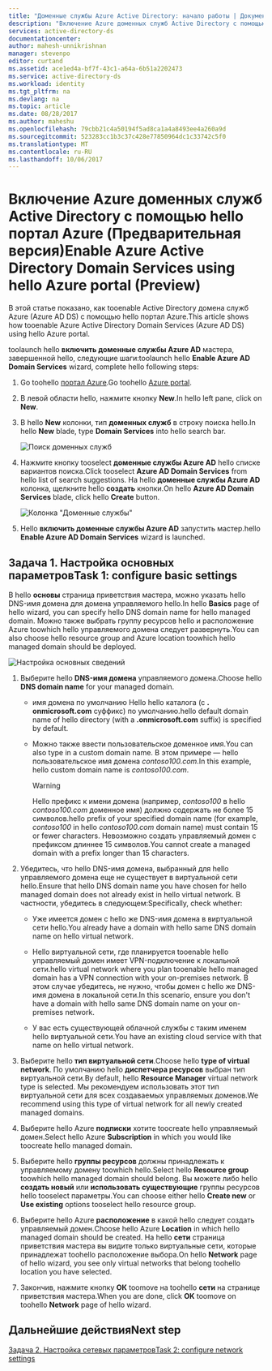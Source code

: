 ```yaml
---
title: "Доменные службы Azure Active Directory: начало работы | Документы Майкрософт"
description: "Включение Azure доменных служб Active Directory с помощью hello портал Azure (Предварительная версия)"
services: active-directory-ds
documentationcenter: 
author: mahesh-unnikrishnan
manager: stevenpo
editor: curtand
ms.assetid: ace1ed4a-bf7f-43c1-a64a-6b51a2202473
ms.service: active-directory-ds
ms.workload: identity
ms.tgt_pltfrm: na
ms.devlang: na
ms.topic: article
ms.date: 08/28/2017
ms.author: maheshu
ms.openlocfilehash: 79cbb21c4a50194f5ad8ca1a4a8493ee4a260a9d
ms.sourcegitcommit: 523283cc1b3c37c428e77850964dc1c33742c5f0
ms.translationtype: MT
ms.contentlocale: ru-RU
ms.lasthandoff: 10/06/2017
---
```

# <a name="enable-azure-active-directory-domain-services-using-hello-azure-portal-preview"></a><span data-ttu-id="c721f-103">Включение Azure доменных служб Active Directory с помощью hello портал Azure (Предварительная версия)</span><span class="sxs-lookup"><span data-stu-id="c721f-103">Enable Azure Active Directory Domain Services using hello Azure portal (Preview)</span></span>
<span data-ttu-id="c721f-104">В этой статье показано, как tooenable Active Directory домена служб Azure (Azure AD DS) с помощью hello портал Azure.</span><span class="sxs-lookup"><span data-stu-id="c721f-104">This article shows how tooenable Azure Active Directory Domain Services (Azure AD DS) using hello Azure portal.</span></span>


<span data-ttu-id="c721f-105">toolaunch hello **включить доменные службы Azure AD** мастера, завершенной hello, следующие шаги:</span><span class="sxs-lookup"><span data-stu-id="c721f-105">toolaunch hello **Enable Azure AD Domain Services** wizard, complete hello following steps:</span></span>

1. <span data-ttu-id="c721f-106">Go toohello [портал Azure](https://portal.azure.com).</span><span class="sxs-lookup"><span data-stu-id="c721f-106">Go toohello [Azure portal](https://portal.azure.com).</span></span>
2. <span data-ttu-id="c721f-107">В левой области hello, нажмите кнопку **New**.</span><span class="sxs-lookup"><span data-stu-id="c721f-107">In hello left pane, click on **New**.</span></span>
3. <span data-ttu-id="c721f-108">В hello **New** колонки, тип **доменных служб** в строку поиска hello.</span><span class="sxs-lookup"><span data-stu-id="c721f-108">In hello **New** blade, type **Domain Services** into hello search bar.</span></span>

    ![Поиск доменных служб](./media/getting-started/search-domain-services.png)

4. <span data-ttu-id="c721f-110">Нажмите кнопку tooselect **доменные службы Azure AD** hello списке вариантов поиска.</span><span class="sxs-lookup"><span data-stu-id="c721f-110">Click tooselect **Azure AD Domain Services** from hello list of search suggestions.</span></span> <span data-ttu-id="c721f-111">На hello **доменные службы Azure AD** колонка, щелкните hello **создать** кнопки.</span><span class="sxs-lookup"><span data-stu-id="c721f-111">On hello **Azure AD Domain Services** blade, click hello **Create** button.</span></span>

    ![Колонка "Доменные службы"](./media/getting-started/domain-services-blade.png)

5. <span data-ttu-id="c721f-113">Hello **включить доменные службы Azure AD** запустить мастер.</span><span class="sxs-lookup"><span data-stu-id="c721f-113">hello **Enable Azure AD Domain Services** wizard is launched.</span></span>


## <a name="task-1-configure-basic-settings"></a><span data-ttu-id="c721f-114">Задача 1. Настройка основных параметров</span><span class="sxs-lookup"><span data-stu-id="c721f-114">Task 1: configure basic settings</span></span>
<span data-ttu-id="c721f-115">В hello **основы** страница приветствия мастера, можно указать hello DNS-имя домена для домена управляемого hello.</span><span class="sxs-lookup"><span data-stu-id="c721f-115">In hello **Basics** page of hello wizard, you can specify hello DNS domain name for hello managed domain.</span></span> <span data-ttu-id="c721f-116">Можно также выбрать группу ресурсов hello и расположение Azure toowhich hello управляемого домена следует развернуть.</span><span class="sxs-lookup"><span data-stu-id="c721f-116">You can also choose hello resource group and Azure location toowhich hello managed domain should be deployed.</span></span>

![Настройка основных сведений](./media/getting-started/domain-services-blade-basics.png)

1. <span data-ttu-id="c721f-118">Выберите hello **DNS-имя домена** управляемого домена.</span><span class="sxs-lookup"><span data-stu-id="c721f-118">Choose hello **DNS domain name** for your managed domain.</span></span>

   * <span data-ttu-id="c721f-119">имя домена по умолчанию Hello hello каталога (с **. onmicrosoft.com** суффикс) по умолчанию.</span><span class="sxs-lookup"><span data-stu-id="c721f-119">hello default domain name of hello directory (with a **.onmicrosoft.com** suffix) is specified by default.</span></span>

   * <span data-ttu-id="c721f-120">Можно также ввести пользовательское доменное имя.</span><span class="sxs-lookup"><span data-stu-id="c721f-120">You can also type in a custom domain name.</span></span> <span data-ttu-id="c721f-121">В этом примере — hello пользовательское имя домена *contoso100.com*.</span><span class="sxs-lookup"><span data-stu-id="c721f-121">In this example, hello custom domain name is *contoso100.com*.</span></span>

     > [!WARNING]
     > <span data-ttu-id="c721f-122">Hello префикс к имени домена (например, *contoso100* в hello *contoso100.com* доменное имя) должно содержать не более 15 символов.</span><span class="sxs-lookup"><span data-stu-id="c721f-122">hello prefix of your specified domain name (for example, *contoso100* in hello *contoso100.com* domain name) must contain 15 or fewer characters.</span></span> <span data-ttu-id="c721f-123">Невозможно создать управляемый домен с префиксом длиннее 15 символов.</span><span class="sxs-lookup"><span data-stu-id="c721f-123">You cannot create a managed domain with a prefix longer than 15 characters.</span></span>
     >
     >

2. <span data-ttu-id="c721f-124">Убедитесь, что hello DNS-имя домена, выбранный для hello управляемого домена еще не существует в виртуальной сети hello.</span><span class="sxs-lookup"><span data-stu-id="c721f-124">Ensure that hello DNS domain name you have chosen for hello managed domain does not already exist in hello virtual network.</span></span> <span data-ttu-id="c721f-125">В частности, убедитесь в следующем:</span><span class="sxs-lookup"><span data-stu-id="c721f-125">Specifically, check whether:</span></span>

   * <span data-ttu-id="c721f-126">Уже имеется домен с hello же DNS-имя домена в виртуальной сети hello.</span><span class="sxs-lookup"><span data-stu-id="c721f-126">You already have a domain with hello same DNS domain name on hello virtual network.</span></span>

   * <span data-ttu-id="c721f-127">Hello виртуальной сети, где планируется tooenable hello управляемый домен имеет VPN-подключение к локальной сети.</span><span class="sxs-lookup"><span data-stu-id="c721f-127">hello virtual network where you plan tooenable hello managed domain has a VPN connection with your on-premises network.</span></span> <span data-ttu-id="c721f-128">В этом случае убедитесь, не нужно, чтобы домен с hello же DNS-имя домена в локальной сети.</span><span class="sxs-lookup"><span data-stu-id="c721f-128">In this scenario, ensure you don't have a domain with hello same DNS domain name on your on-premises network.</span></span>

   * <span data-ttu-id="c721f-129">У вас есть существующей облачной службы с таким именем hello виртуальной сети.</span><span class="sxs-lookup"><span data-stu-id="c721f-129">You have an existing cloud service with that name on hello virtual network.</span></span>

3. <span data-ttu-id="c721f-130">Выберите hello **тип виртуальной сети**.</span><span class="sxs-lookup"><span data-stu-id="c721f-130">Choose hello **type of virtual network**.</span></span> <span data-ttu-id="c721f-131">По умолчанию hello **диспетчера ресурсов** выбран тип виртуальной сети.</span><span class="sxs-lookup"><span data-stu-id="c721f-131">By default, hello **Resource Manager** virtual network type is selected.</span></span> <span data-ttu-id="c721f-132">Мы рекомендуем использовать этот тип виртуальной сети для всех создаваемых управляемых доменов.</span><span class="sxs-lookup"><span data-stu-id="c721f-132">We recommend using this type of virtual network for all newly created managed domains.</span></span>

4. <span data-ttu-id="c721f-133">Выберите hello Azure **подписки** хотите toocreate hello управляемый домен.</span><span class="sxs-lookup"><span data-stu-id="c721f-133">Select hello Azure **Subscription** in which you would like toocreate hello managed domain.</span></span>

5. <span data-ttu-id="c721f-134">Выберите hello **группы ресурсов** должны принадлежать к управляемому домену toowhich hello.</span><span class="sxs-lookup"><span data-stu-id="c721f-134">Select hello **Resource group** toowhich hello managed domain should belong.</span></span> <span data-ttu-id="c721f-135">Вы можете либо hello **создать новый** или **использовать существующие** группы ресурсов hello tooselect параметры.</span><span class="sxs-lookup"><span data-stu-id="c721f-135">You can choose either hello **Create new** or **Use existing** options tooselect hello resource group.</span></span>

6. <span data-ttu-id="c721f-136">Выберите hello Azure **расположение** в какой hello следует создать управляемый домен.</span><span class="sxs-lookup"><span data-stu-id="c721f-136">Choose hello Azure **Location** in which hello managed domain should be created.</span></span> <span data-ttu-id="c721f-137">На hello **сети** страница приветствия мастера вы видите только виртуальные сети, которые принадлежат toohello расположение выбора.</span><span class="sxs-lookup"><span data-stu-id="c721f-137">On hello **Network** page of hello wizard, you see only virtual networks that belong toohello location you have selected.</span></span>

7. <span data-ttu-id="c721f-138">Закончив, нажмите кнопку **ОК** toomove на toohello **сети** на странице приветствия мастера.</span><span class="sxs-lookup"><span data-stu-id="c721f-138">When you are done, click **OK** toomove on toohello **Network** page of hello wizard.</span></span>


## <a name="next-step"></a><span data-ttu-id="c721f-139">Дальнейшие действия</span><span class="sxs-lookup"><span data-stu-id="c721f-139">Next step</span></span>
[<span data-ttu-id="c721f-140">Задача 2. Настройка сетевых параметров</span><span class="sxs-lookup"><span data-stu-id="c721f-140">Task 2: configure network settings</span></span>](active-directory-ds-getting-started-network.md)
